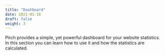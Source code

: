 ```yaml
---
title: "Dashboard"
date: 2021-01-16
draft: false
weight: 3
---
```


Pirch provides a simple, yet powerful dashboard for your website statistics. In this section you can learn how to use it and how the statistics are calculated.
